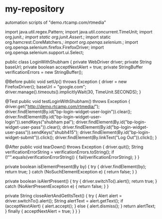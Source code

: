 # my-repository
automation scripts of "demo.rtcamp.com/rtmedia"

import java.util.regex.Pattern;
import java.util.concurrent.TimeUnit;
import org.junit.*;
import static org.junit.Assert.*;
import static org.hamcrest.CoreMatchers.*;
import org.openqa.selenium.*;
import org.openqa.selenium.firefox.FirefoxDriver;
import org.openqa.selenium.support.ui.Select;

public class LoginWithShubham {
  private WebDriver driver;
  private String baseUrl;
  private boolean acceptNextAlert = true;
  private StringBuffer verificationErrors = new StringBuffer();

  @Before
  public void setUp() throws Exception {
    driver = new FirefoxDriver();
    baseUrl = "google.com";
    driver.manage().timeouts().implicitlyWait(30, TimeUnit.SECONDS);
  }

  @Test
  public void testLoginWithShubham() throws Exception {
    driver.get("http://demo.rtcamp.com/rtmedia/");
    driver.findElement(By.id("bp-login-widget-user-login")).clear();
    driver.findElement(By.id("bp-login-widget-user-login")).sendKeys("shubham pal");
    driver.findElement(By.id("bp-login-widget-user-pass")).clear();
    driver.findElement(By.id("bp-login-widget-user-pass")).sendKeys("shubh415");
    driver.findElement(By.id("bp-login-widget-submit")).click();
    driver.findElement(By.linkText("Log Out")).click();
  }

  @After
  public void tearDown() throws Exception {
    driver.quit();
    String verificationErrorString = verificationErrors.toString();
    if (!"".equals(verificationErrorString)) {
      fail(verificationErrorString);
    }
  }

  private boolean isElementPresent(By by) {
    try {
      driver.findElement(by);
      return true;
    } catch (NoSuchElementException e) {
      return false;
    }
  }

  private boolean isAlertPresent() {
    try {
      driver.switchTo().alert();
      return true;
    } catch (NoAlertPresentException e) {
      return false;
    }
  }

  private String closeAlertAndGetItsText() {
    try {
      Alert alert = driver.switchTo().alert();
      String alertText = alert.getText();
      if (acceptNextAlert) {
        alert.accept();
      } else {
        alert.dismiss();
      }
      return alertText;
    } finally {
      acceptNextAlert = true;
    }
  }
}
